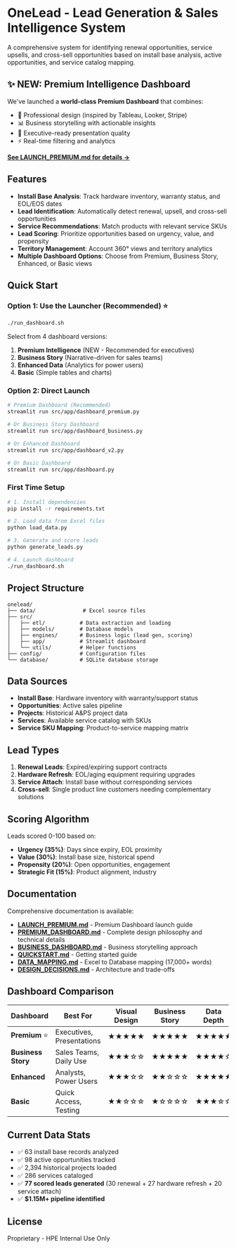 # OneLead - Lead Generation & Sales Intelligence System

A comprehensive system for identifying renewal opportunities, service upsells, and cross-sell opportunities based on install base analysis, active opportunities, and service catalog mapping.

## ✨ NEW: Premium Intelligence Dashboard

We've launched a **world-class Premium Dashboard** that combines:
- 🎨 Professional design (inspired by Tableau, Looker, Stripe)
- 📊 Business storytelling with actionable insights
- 🚀 Executive-ready presentation quality
- ⚡ Real-time filtering and analytics

**[See LAUNCH_PREMIUM.md for details →](LAUNCH_PREMIUM.md)**

## Features

- **Install Base Analysis**: Track hardware inventory, warranty status, and EOL/EOS dates
- **Lead Identification**: Automatically detect renewal, upsell, and cross-sell opportunities
- **Service Recommendations**: Match products with relevant service SKUs
- **Lead Scoring**: Prioritize opportunities based on urgency, value, and propensity
- **Territory Management**: Account 360° views and territory analytics
- **Multiple Dashboard Options**: Choose from Premium, Business Story, Enhanced, or Basic views

## Quick Start

### Option 1: Use the Launcher (Recommended) ⭐
```bash
./run_dashboard.sh
```
Select from 4 dashboard versions:
1. **Premium Intelligence** (NEW - Recommended for executives)
2. **Business Story** (Narrative-driven for sales teams)
3. **Enhanced Data** (Analytics for power users)
4. **Basic** (Simple tables and charts)

### Option 2: Direct Launch
```bash
# Premium Dashboard (Recommended)
streamlit run src/app/dashboard_premium.py

# Or Business Story Dashboard
streamlit run src/app/dashboard_business.py

# Or Enhanced Dashboard
streamlit run src/app/dashboard_v2.py

# Or Basic Dashboard
streamlit run src/app/dashboard.py
```

### First Time Setup
```bash
# 1. Install dependencies
pip install -r requirements.txt

# 2. Load data from Excel files
python load_data.py

# 3. Generate and score leads
python generate_leads.py

# 4. Launch dashboard
./run_dashboard.sh
```

## Project Structure

```
onelead/
├── data/               # Excel source files
├── src/
│   ├── etl/           # Data extraction and loading
│   ├── models/        # Database models
│   ├── engines/       # Business logic (lead gen, scoring)
│   ├── app/           # Streamlit dashboard
│   └── utils/         # Helper functions
├── config/            # Configuration files
└── database/          # SQLite database storage
```

## Data Sources

- **Install Base**: Hardware inventory with warranty/support status
- **Opportunities**: Active sales pipeline
- **Projects**: Historical A&PS project data
- **Services**: Available service catalog with SKUs
- **Service SKU Mapping**: Product-to-service mapping matrix

## Lead Types

1. **Renewal Leads**: Expired/expiring support contracts
2. **Hardware Refresh**: EOL/aging equipment requiring upgrades
3. **Service Attach**: Install base without corresponding services
4. **Cross-sell**: Single product line customers needing complementary solutions

## Scoring Algorithm

Leads scored 0-100 based on:
- **Urgency (35%)**: Days since expiry, EOL proximity
- **Value (30%)**: Install base size, historical spend
- **Propensity (20%)**: Open opportunities, engagement
- **Strategic Fit (15%)**: Product alignment, industry

## Documentation

Comprehensive documentation is available:
- **[LAUNCH_PREMIUM.md](LAUNCH_PREMIUM.md)** - Premium Dashboard launch guide
- **[PREMIUM_DASHBOARD.md](PREMIUM_DASHBOARD.md)** - Complete design philosophy and technical details
- **[BUSINESS_DASHBOARD.md](BUSINESS_DASHBOARD.md)** - Business storytelling approach
- **[QUICKSTART.md](QUICKSTART.md)** - Getting started guide
- **[DATA_MAPPING.md](DATA_MAPPING.md)** - Excel to Database mapping (17,000+ words)
- **[DESIGN_DECISIONS.md](DESIGN_DECISIONS.md)** - Architecture and trade-offs

## Dashboard Comparison

| Dashboard | Best For | Visual Design | Business Story | Data Depth |
|-----------|----------|---------------|----------------|------------|
| **Premium** ⭐ | Executives, Presentations | ★★★★★ | ★★★★★ | ★★★★★ |
| **Business Story** | Sales Teams, Daily Use | ★★★☆☆ | ★★★★★ | ★★★★☆ |
| **Enhanced** | Analysts, Power Users | ★★★☆☆ | ★★☆☆☆ | ★★★★★ |
| **Basic** | Quick Access, Testing | ★★☆☆☆ | ★☆☆☆☆ | ★★★☆☆ |

## Current Data Stats

- ✅ 63 install base records analyzed
- ✅ 98 active opportunities tracked
- ✅ 2,394 historical projects loaded
- ✅ 286 services cataloged
- ✅ **77 scored leads generated** (30 renewal + 27 hardware refresh + 20 service attach)
- ✅ **$1.15M+ pipeline identified**

## License

Proprietary - HPE Internal Use Only
